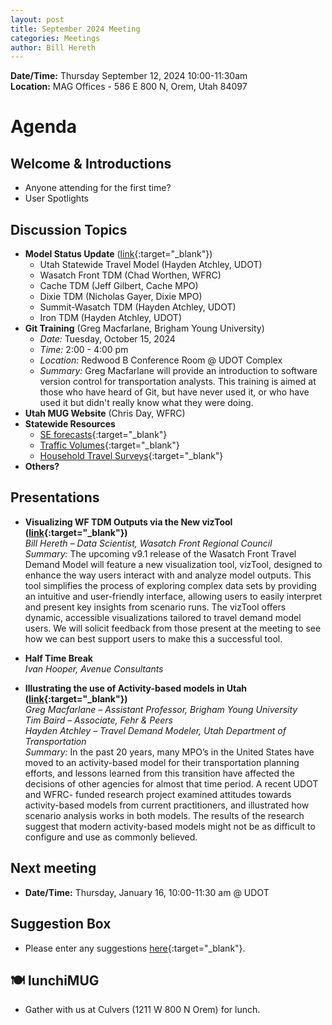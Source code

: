 ```yaml
---
layout: post
title: September 2024 Meeting
categories: Meetings
author: Bill Hereth
---
```


**Date/Time:** Thursday September 12, 2024 10:00-11:30am  
**Location:** MAG Offices - 586 E 800 N, Orem, Utah 84097

# Agenda

## Welcome & Introductions 
- Anyone attending for the first time?
- User Spotlights

## Discussion Topics 
- **Model Status Update** ([link](https://docs.google.com/presentation/d/10oamHc9ogYgSUA8_kOSH9_BzyWuUlVTWjH_W7XGcx7w/edit?usp=sharing){:target="_blank"})
  - Utah Statewide Travel Model (Hayden Atchley, UDOT)
  - Wasatch Front TDM (Chad Worthen, WFRC)
  - Cache TDM (Jeff Gilbert, Cache MPO)
  - Dixie TDM (Nicholas Gayer, Dixie MPO)
  - Summit-Wasatch TDM (Hayden Atchley, UDOT)
  - Iron TDM (Hayden Atchley, UDOT)
- **Git Training** (Greg Macfarlane, Brigham Young University)
  - *Date:* Tuesday, October 15, 2024
  - *Time:* 2:00 - 4:00 pm
  - *Location:* Redwood B Conference Room @ UDOT Complex
  - *Summary:* Greg Macfarlane will provide an introduction to software version control for transportation analysts. This training is aimed at those who have heard of Git, but have never used it, or who have used it but didn't really know what they were doing. 
- **Utah MUG Website** (Chris Day, WFRC)
- **Statewide Resources**
  - [SE forecasts](https://unifiedplan.org/utah-household-job-forecast-map/){:target="_blank"}
  - [Traffic Volumes](https://unifiedplan.org/traffic-volume-map/){:target="_blank"}
  - [Household Travel Surveys](https://unifiedplan.org/household-travel-surveys/){:target="_blank"}
- **Others?**

## Presentations

* **Visualizing WF TDM Outputs via the New vizTool ([link](https://docs.google.com/presentation/d/1ZrE6csbAJ6p5UFqkcafWv9Qa-vOIcZ-mv0npilMEW7E/edit?usp=sharing){:target="_blank"})**<br/>*Bill Hereth – Data Scientist, Wasatch Front Regional Council*<br/>*Summary:* The upcoming v9.1 release of the Wasatch Front Travel Demand Model will feature a new visualization tool, vizTool, designed to enhance the way users interact with and analyze model outputs. This tool simplifies the process of exploring complex data sets by providing an intuitive and user-friendly interface, allowing users to easily interpret and present key insights from scenario runs. The vizTool offers dynamic, accessible visualizations tailored to travel demand model users. We will solicit feedback from those present at the meeting to see how we can best support users to make this a successful tool.

* **Half Time Break**<br>*Ivan Hooper, Avenue Consultants*

* **Illustrating the use of Activity-based models in Utah ([link](https://docs.google.com/presentation/d/1PEzDVVTjSzG21b1hGNbZ5ppHctOgUKiWun9xe4_frhg/edit#slide=id.g1354406bfd5_0_0){:target="_blank"})**<br/>*Greg Macfarlane – Assistant Professor, Brigham Young University*<br/>*Tim Baird – Associate, Fehr & Peers*<br/>*Hayden Atchley – Travel Demand Modeler, Utah Department of Transportation*<br/>*Summary:* In the past 20 years, many MPO’s in the United States have moved to an activity-based model for their transportation planning efforts, and lessons learned from this transition have affected the decisions of other agencies for almost that time period. A recent UDOT and WFRC- funded research project examined attitudes towards activity-based models from current practitioners, and illustrated how scenario analysis works in both models. The results of the research suggest that modern activity-based models might not be as difficult to configure and use as commonly believed.

## Next meeting
* **Date/Time:** Thursday, January 16, 10:00-11:30 am @ UDOT

## Suggestion Box
- Please enter any suggestions [here](https://forms.gle/jv6GNKzSMeUwM2M69){:target="_blank"}.

## 🍽 lunchiMUG
- Gather with us at Culvers (1211 W 800 N Orem) for lunch.
